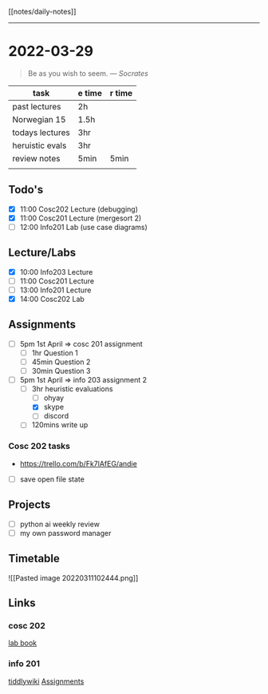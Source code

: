 [[notes/daily-notes]]

---

# 2022-03-29
> Be as you wish to seem.
> — <cite>Socrates</cite>

| task                     | e time | r time |
| ------------------------ | ------ | ------ |
| past lectures            | 2h     |        |
| Norwegian 15             | 1.5h   |        |
| todays lectures          | 3hr    |        |
| heruistic evals          | 3hr    |        |
| review notes             | 5min   | 5min   |
|                          |        |        |

## Todo's
- [x] 11:00 Cosc202 Lecture (debugging)
- [x] 11:00 Cosc201 Lecture (mergesort 2)
- [ ] 12:00 Info201 Lab (use case diagrams)

## Lecture/Labs
- [x] 10:00 Info203 Lecture
- [ ] 11:00 Cosc201 Lecture
- [ ] 13:00 Info201 Lecture
- [x] 14:00 Cosc202 Lab

## Assignments
- [ ] 5pm 1st April       ⇒ cosc 201 assignment
	- [ ] 1hr Question 1
	- [ ] 45min Question 2
	- [ ] 30min Question 3
- [ ] 5pm 1st April       ⇒ info 203 assignment 2
	- [ ] 3hr heuristic evaluations
		- [ ] ohyay
		- [x] skype
		- [ ] discord
	- [ ] 120mins write up
### Cosc 202 tasks
- https://trello.com/b/Fk7lAfEG/andie
- [ ] save open file state
## Projects
- [ ] python ai weekly review
- [ ] my own password manager

## Timetable
![[Pasted image 20220311102444.png]]

## Links
### cosc 202 
[lab book](https://cosc202.cspages.otago.ac.nz/lab-book/COSC202LabBook.pdf)

### info 201
[tiddlywiki](https://isgb.otago.ac.nz/infosci/INFO201/labs_release/raw/master/output/info201_labs.html#)
[Assignments](https://isgb.otago.ac.nz/info201/shared/assignments_release/raw/master/output/INFO201_Assignments.html)
